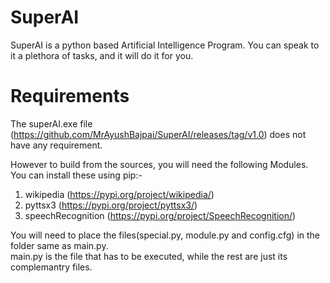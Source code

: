 # SuperAI
SuperAI is a python based Artificial Intelligence Program. You can speak to it a plethora of tasks, and it will do it for you.

# Requirements
The superAI.exe file (https://github.com/MrAyushBajpai/SuperAI/releases/tag/v1.0) does not have any requirement. 

However to build from the sources, you will need the following Modules. You can install these using pip:-
1. wikipedia (https://pypi.org/project/wikipedia/)
2. pyttsx3 (https://pypi.org/project/pyttsx3/)
4. speechRecognition (https://pypi.org/project/SpeechRecognition/)  

You will need to place the files(special.py, module.py and config.cfg) in the folder same as main.py.  
main.py is the file that has to be executed, while the rest are just its complemantry files.  
  
